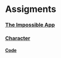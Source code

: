 # Assigments

### [The Impossible App](https://github.com/artdelolo/CIM640/blob/master/Homework/Sweet%20Escape/impossible.md)

###  [Character](https://artdelolo.github.io/CIM640/Homework/p5/DigitalSelfie/)
#### [Code](https://github.com/artdelolo/CIM640/blob/master/Homework/p5/DigitalSelfie/sketch.js)
